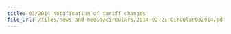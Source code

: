 ```yaml
---
title: 03/2014 Notification of tariff changes
file_url: /files/news-and-media/circulars/2014-02-21-Circular032014.pdf
---
```

